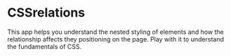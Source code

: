 # CSSrelations
This app helps you understand the nested styling of elements and how the relationship affects they positioning on the page. Play with it to understand the fundamentals of CSS. 
